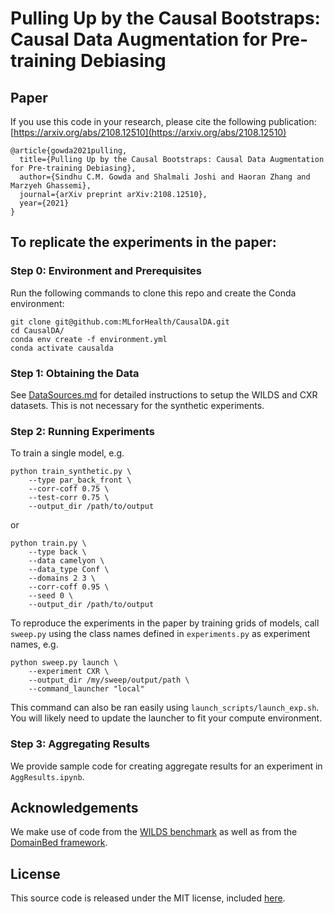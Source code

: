 # Pulling Up by the Causal Bootstraps: Causal Data Augmentation for Pre-training Debiasing

## Paper
If you use this code in your research, please cite the following publication: [https://arxiv.org/abs/2108.12510](https://arxiv.org/abs/2108.12510)
```
@article{gowda2021pulling,
  title={Pulling Up by the Causal Bootstraps: Causal Data Augmentation for Pre-training Debiasing},
  author={Sindhu C.M. Gowda and Shalmali Joshi and Haoran Zhang and Marzyeh Ghassemi},
  journal={arXiv preprint arXiv:2108.12510},
  year={2021}
}
```

## To replicate the experiments in the paper:

### Step 0: Environment and Prerequisites
Run the following commands to clone this repo and create the Conda environment:

```
git clone git@github.com:MLforHealth/CausalDA.git
cd CausalDA/
conda env create -f environment.yml
conda activate causalda
```

### Step 1: Obtaining the Data
See [DataSources.md](DataSources.md) for detailed instructions to setup the WILDS and CXR datasets. This is not necessary for the synthetic experiments.

### Step 2: Running Experiments

To train a single model, e.g.
```
python train_synthetic.py \
    --type par_back_front \
    --corr-coff 0.75 \
    --test-corr 0.75 \
    --output_dir /path/to/output
```

or 

```
python train.py \
    --type back \
    --data camelyon \
    --data_type Conf \
    --domains 2 3 \
    --corr-coff 0.95 \
    --seed 0 \
    --output_dir /path/to/output
```

To reproduce the experiments in the paper by training grids of models, call `sweep.py` using the class names defined in `experiments.py` as experiment names, e.g.

```
python sweep.py launch \
    --experiment CXR \
    --output_dir /my/sweep/output/path \
    --command_launcher "local" 
```

This command can also be ran easily using `launch_scripts/launch_exp.sh`. You will likely need to update the launcher to fit your compute environment.


### Step 3: Aggregating Results

We provide sample code for creating aggregate results for an experiment in `AggResults.ipynb`.



## Acknowledgements

We make use of code from the [WILDS benchmark](https://github.com/p-lambda/wilds) as well as from the [DomainBed framework](https://github.com/facebookresearch/DomainBed).


## License
This source code is released under the MIT license, included [here](LICENSE).
